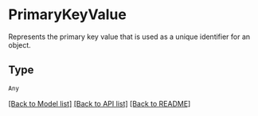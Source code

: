 # PrimaryKeyValue

Represents the primary key value that is used as a unique identifier for an object.

## Type
```python
Any
```


[[Back to Model list]](../../../README.md#models-v2-link) [[Back to API list]](../../../README.md#documentation-for-api-endpoints) [[Back to README]](../../../README.md)
